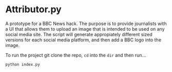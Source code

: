 # Attributor.py

A prototype for a BBC News hack. The purpose is to provide journalists with a UI that allows them to upload an image that is intended to be used on any social media site. The script will generate appropiately different sized versions for each social media platform, and then add a BBC logo into the image.

To run the project git clone the repo, `cd` into the `dir` and then run...

```
python index.py
```